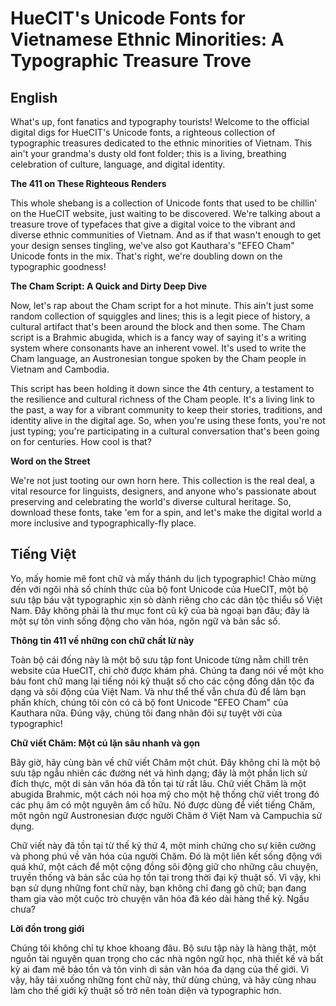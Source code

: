 
# HueCIT's Unicode Fonts for Vietnamese Ethnic Minorities: A Typographic Treasure Trove

## English

What's up, font fanatics and typography tourists! Welcome to the official digital digs for HueCIT's Unicode fonts, a righteous collection of typographic treasures dedicated to the ethnic minorities of Vietnam. This ain't your grandma's dusty old font folder; this is a living, breathing celebration of culture, language, and digital identity.

**The 411 on These Righteous Renders**

This whole shebang is a collection of Unicode fonts that used to be chillin' on the HueCIT website, just waiting to be discovered. We're talking about a treasure trove of typefaces that give a digital voice to the vibrant and diverse ethnic communities of Vietnam. And as if that wasn't enough to get your design senses tingling, we've also got Kauthara's "EFEO Cham" Unicode fonts in the mix. That's right, we're doubling down on the typographic goodness!

**The Cham Script: A Quick and Dirty Deep Dive**

Now, let's rap about the Cham script for a hot minute. This ain't just some random collection of squiggles and lines; this is a legit piece of history, a cultural artifact that's been around the block and then some. The Cham script is a Brahmic abugida, which is a fancy way of saying it's a writing system where consonants have an inherent vowel. It's used to write the Cham language, an Austronesian tongue spoken by the Cham people in Vietnam and Cambodia.

This script has been holding it down since the 4th century, a testament to the resilience and cultural richness of the Cham people. It's a living link to the past, a way for a vibrant community to keep their stories, traditions, and identity alive in the digital age. So, when you're using these fonts, you're not just typing; you're participating in a cultural conversation that's been going on for centuries. How cool is that?

**Word on the Street**

We're not just tooting our own horn here. This collection is the real deal, a vital resource for linguists, designers, and anyone who's passionate about preserving and celebrating the world's diverse cultural heritage. So, download these fonts, take 'em for a spin, and let's make the digital world a more inclusive and typographically-fly place.

## Tiếng Việt

Yo, mấy homie mê font chữ và mấy thánh du lịch typographic! Chào mừng đến với ngôi nhà số chính thức của bộ font Unicode của HueCIT, một bộ sưu tập báu vật typographic xịn sò dành riêng cho các dân tộc thiểu số Việt Nam. Đây không phải là thư mục font cũ kỹ của bà ngoại bạn đâu; đây là một sự tôn vinh sống động cho văn hóa, ngôn ngữ và bản sắc số.

**Thông tin 411 về những con chữ chất lừ này**

Toàn bộ cái đống này là một bộ sưu tập font Unicode từng nằm chill trên website của HueCIT, chỉ chờ được khám phá. Chúng ta đang nói về một kho báu font chữ mang lại tiếng nói kỹ thuật số cho các cộng đồng dân tộc đa dạng và sôi động của Việt Nam. Và như thể thế vẫn chưa đủ để làm bạn phấn khích, chúng tôi còn có cả bộ font Unicode "EFEO Cham" của Kauthara nữa. Đúng vậy, chúng tôi đang nhân đôi sự tuyệt vời của typographic!

**Chữ viết Chăm: Một cú lặn sâu nhanh và gọn**

Bây giờ, hãy cùng bàn về chữ viết Chăm một chút. Đây không chỉ là một bộ sưu tập ngẫu nhiên các đường nét và hình dạng; đây là một phần lịch sử đích thực, một di sản văn hóa đã tồn tại từ rất lâu. Chữ viết Chăm là một abugida Brahmic, một cách nói hoa mỹ cho một hệ thống chữ viết trong đó các phụ âm có một nguyên âm cố hữu. Nó được dùng để viết tiếng Chăm, một ngôn ngữ Austronesian được người Chăm ở Việt Nam và Campuchia sử dụng.

Chữ viết này đã tồn tại từ thế kỷ thứ 4, một minh chứng cho sự kiên cường và phong phú về văn hóa của người Chăm. Đó là một liên kết sống động với quá khứ, một cách để một cộng đồng sôi động giữ cho những câu chuyện, truyền thống và bản sắc của họ tồn tại trong thời đại kỹ thuật số. Vì vậy, khi bạn sử dụng những font chữ này, bạn không chỉ đang gõ chữ; bạn đang tham gia vào một cuộc trò chuyện văn hóa đã kéo dài hàng thế kỷ. Ngầu chưa?

**Lời đồn trong giới**

Chúng tôi không chỉ tự khoe khoang đâu. Bộ sưu tập này là hàng thật, một nguồn tài nguyên quan trọng cho các nhà ngôn ngữ học, nhà thiết kế và bất kỳ ai đam mê bảo tồn và tôn vinh di sản văn hóa đa dạng của thế giới. Vì vậy, hãy tải xuống những font chữ này, thử dùng chúng, và hãy cùng nhau làm cho thế giới kỹ thuật số trở nên toàn diện và typographic hơn.
